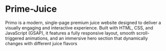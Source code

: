 # Prime-Juice
Primo is a modern, single-page premium juice website designed to deliver a visually engaging and interactive experience. Built with HTML, CSS, and JavaScript (GSAP), it features a fully responsive layout, smooth scroll-triggered animations, and an immersive hero section that dynamically changes with different juice flavors
